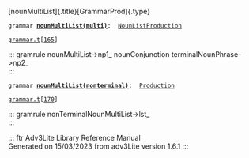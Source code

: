 [nounMultiList]{.title}[GrammarProd]{.type}

`grammar `**[`nounMultiList(multi)`](../object/nounMultiList(multi).html)**` :   `[`NounListProduction`](../object/NounListProduction.html)

[`grammar.t`](../file/grammar.t.html)`[`[`165`](../source/grammar.t.html#165)`]`

::: gramrule
nounMultiList-\>np1\_ nounConjunction terminalNounPhrase-\>np2\_\
:::

`grammar `**[`nounMultiList(nonterminal)`](../object/nounMultiList(nonterminal).html)**` :   `[`Production`](../object/Production.html)

[`grammar.t`](../file/grammar.t.html)`[`[`170`](../source/grammar.t.html#170)`]`

::: gramrule
nonTerminalNounMultiList-\>lst\_\
:::

::: ftr
Adv3Lite Library Reference Manual\
Generated on 15/03/2023 from adv3Lite version 1.6.1
:::
